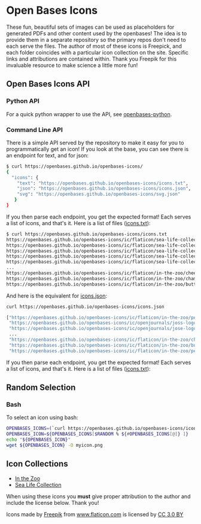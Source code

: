 # Open Bases Icons

These fun, beautiful sets of images can be used as placeholders for generated
PDFs and other content used by the openbases! The idea is to provide them in
a separate repository so the primary repos don't need to each serve the files.
The author of most of these icons is Freepick, and each folder
coincides with a particular icon collection on the site. Specific links and 
attributions are contained within. Thank you Freepik for this invaluable
resource to make science a little more fun!

## Open Bases Icons API

### Python API

For a quick python wrapper to use the API, 
see [openbases-python](https://openbases.github.io/openbases-python/html/usage.html#icons).

### Command Line API

There is a simple API served by the repository to make it easy for you to
programmatically get an icon! If you look at the base, you can see there
is an endpoint for text, and for json:

```bash
$ curl https://openbases.github.io/openbases-icons/
{
  "icons": {
    "text": "https://openbases.github.io/openbases-icons/icons.txt",
    "json": "https://openbases.github.io/openbases-icons/icons.json",
    "svg": "https://openbases.github.io/openbases-icons/svg.json"
   }
}
```

If you then parse each endpoint, you get the expected format! Each serves a list
of icons, and that's it. Here is a list of files ([icons.txt](https://openbases.github.io/openbases-icons/icons.txt)):

```bash
$ curl https://openbases.github.io/openbases-icons/icons.txt
https://openbases.github.io/openbases-icons/ic/flaticon/sea-life-collection/stingray.png
https://openbases.github.io/openbases-icons/ic/flaticon/sea-life-collection/starfish.png
https://openbases.github.io/openbases-icons/ic/flaticon/sea-life-collection/squid.png
https://openbases.github.io/openbases-icons/ic/flaticon/sea-life-collection/snail.png
https://openbases.github.io/openbases-icons/ic/flaticon/sea-life-collection/seahorse.png
...
https://openbases.github.io/openbases-icons/ic/flaticon/in-the-zoo/cheetah.png
https://openbases.github.io/openbases-icons/ic/flaticon/in-the-zoo/chameleon.png
https://openbases.github.io/openbases-icons/ic/flaticon/in-the-zoo/butterfly.png
```

And here is the equivalent for [icons.json](https://openbases.github.io/openbases-icons/icons.json):

```bash
curl https://openbases.github.io/openbases-icons/icons.json

["https://openbases.github.io/openbases-icons/ic/flaticon/in-the-zoo/penguin.png",
 "https://openbases.github.io/openbases-icons/ic/openjournals/joss-logo.png",
 "https://openbases.github.io/openbases-icons/ic/openjournals/jose-logo.png",
 ...
 "https://openbases.github.io/openbases-icons/ic/flaticon/in-the-zoo/chameleon.png",
 "https://openbases.github.io/openbases-icons/ic/flaticon/in-the-zoo/butterfly.png",
 "https://openbases.github.io/openbases-icons/ic/flaticon/in-the-zoo/penguin.png"]
```

If you then parse each endpoint, you get the expected format! Each serves a list
of icons, and that's it. Here is a list of files ([icons.txt](https://openbases.github.io/openbases-icons/icons.txt)):

## Random Selection

### Bash

To select an icon using bash:

```bash
OPENBASES_ICONS=(`curl https://openbases.github.io/openbases-icons/icons.txt`)
OPENBASES_ICON=${OPENBASES_ICONS[$RANDOM % ${#OPENBASES_ICONS[@]} ]}
echo "${OPENBASES_ICON}"
wget ${OPENBASES_ICON} -O myicon.png
```

## Icon Collections

 - [In the Zoo](flaticon/in-the-zoo)
 - [Sea Life Collection](flaticon/sea-life-collection)

When using these icons you **must** give proper attribution to the author and include the license
below. Thank you!

<div>Icons made by <a href="http://www.freepik.com" title="Freepik">Freepik</a> from <a href="https://www.flaticon.com/" title="Flaticon">www.flaticon.com</a> is licensed by <a href="http://creativecommons.org/licenses/by/3.0/" title="Creative Commons BY 3.0" target="_blank">CC 3.0 BY</a></div>
